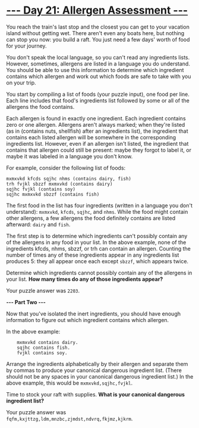 
# [--- Day 21: Allergen Assessment ---](http://adventofcode.com/2020/day/21)

You reach the train's last stop and the closest you can get to your vacation island without getting wet. There aren't even any boats here, but nothing can stop you now: you build a raft. You just need a few days' worth of food for your journey.

You don't speak the local language, so you can't read any ingredients lists. However, sometimes, allergens are listed in a language you do understand. You should be able to use this information to determine which ingredient contains which allergen and work out which foods are safe to take with you on your trip.

You start by compiling a list of foods (your puzzle input), one food per line. Each line includes that food's ingredients list followed by some or all of the allergens the food contains.

Each allergen is found in exactly one ingredient. Each ingredient contains zero or one allergen. Allergens aren't always marked; when they're listed (as in (contains nuts, shellfish) after an ingredients list), the ingredient that contains each listed allergen will be somewhere in the corresponding ingredients list. However, even if an allergen isn't listed, the ingredient that contains that allergen could still be present: maybe they forgot to label it, or maybe it was labeled in a language you don't know.

For example, consider the following list of foods:

```
mxmxvkd kfcds sqjhc nhms (contains dairy, fish)
trh fvjkl sbzzf mxmxvkd (contains dairy)
sqjhc fvjkl (contains soy)
sqjhc mxmxvkd sbzzf (contains fish)
```

The first food in the list has four ingredients (written in a language you don't understand): ``mxmxvkd``, ``kfcds``, ``sqjhc``, and ``nhms``. While the food might contain other allergens, a few allergens the food definitely contains are listed afterward: ``dairy`` and ``fish``.

The first step is to determine which ingredients can't possibly contain any of the allergens in any food in your list. In the above example, none of the ingredients kfcds, nhms, sbzzf, or trh can contain an allergen. Counting the number of times any of these ingredients appear in any ingredients list produces 5: they all appear once each except ``sbzzf``, which appears twice.

Determine which ingredients cannot possibly contain any of the allergens in your list.
**How many times do any of those ingredients appear?**

Your puzzle answer was ``2203``.

**--- Part Two ---**

Now that you've isolated the inert ingredients, you should have enough information to figure out which ingredient contains which allergen.

In the above example:
```
    mxmxvkd contains dairy.
    sqjhc contains fish.
    fvjkl contains soy.
```
Arrange the ingredients alphabetically by their allergen and separate them by commas to produce your canonical dangerous ingredient list. (There should not be any spaces in your canonical dangerous ingredient list.) In the above example, this would be ``mxmxvkd,sqjhc,fvjkl``.

Time to stock your raft with supplies. 
**What is your canonical dangerous ingredient list?**

Your puzzle answer was ``fqfm,kxjttzg,ldm,mnzbc,zjmdst,ndvrq,fkjmz,kjkrm``.
